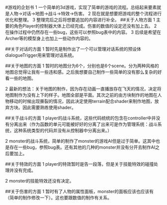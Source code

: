 #游戏的企划书
1 一个简单的3d游戏，实现了简单的游戏的流程。总结起来要素就是人物->对话->地图->战斗->特效->伤害。
2 现在就是想要把游戏的整个流程进行优化和整理。
3 整理完后之后将想要追加的内容进行补全。
##关于人物方面
1 主要的角色Player的控制器大体上已经完成。伤害的数值的设定还没有加上去。
2 在操作过程中仍然存在一些bug，这些可以参照bug表中的内容。
3 后续是希望在Archer等的模型身上也加上一些动作内容的。



##关于对话的方面
1 暂时先是制作出了一个可以管理对话系统的预设体dialogueTrigger用来管理对话系统。

##关于地图的方面
1 暂时的地图分为6个，分别也是6个scene。分为两种风格的地图总觉得让我有一些违和感。之后我想要自己制作一些简单的没有那么复杂的好看一些的地图。

2 最新的想法：关于地图的制作，因为存在动画一直播放存在飞天的情况，决定将地图制作为没有上下的样子。地图全部是平面。其次之前的由方块制作的地图在人物移动的时候出现撕裂的情况，因此决定使用terrain配合shader来制作地图，放弃方块。因此需要熟练使用shader。


##关于战斗的方面
1 player的战斗系统，这些代码统统的包含在controller中并没有分离出来（作为函数的单元可能被好好的分离了出来可是作为管理系统：战斗系统，这种系统类型的代码并没有从控制器中分离出来。）

2 monster的战斗系统，简单的制作了monster的游戏AI但是过于简单。这其中也是存在一些bug，参照bug表。还有其他的几种的monster并没有分开去制作AI之后要加上。

##关于特效的方面
1 player的特效暂时是告一段落，但是关于技能特效的碰撞处理并没有完成。

2 monster的技能特效还没有决定。

##关于伤害的方面
1 暂时有了人物的属性面板，monster的面板应该也应该有（简单的制作修改一下）。这也要跟数值的制作有关系。